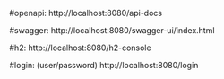 #openapi:
http://localhost:8080/api-docs

#swagger:
http://localhost:8080/swagger-ui/index.html

#h2:
http://localhost:8080/h2-console

#login: (user/password)
http://localhost:8080/login